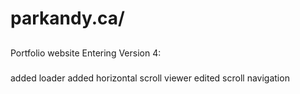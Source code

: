 # parkandy.ca/

## 
Portfolio website 
Entering Version 4:

###
added loader
added horizontal scroll viewer
edited scroll navigation
